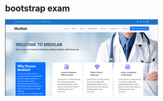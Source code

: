 <h1>bootstrap exam</h1>

<img src="screenshot 2024-12-18 093036.png">

<a href="https://clever-daffodil-f21078.netlify.app"></a>

